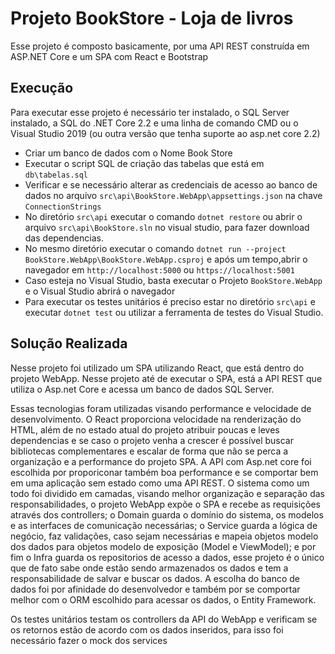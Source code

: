 # Projeto BookStore - Loja de livros

Esse projeto é composto basicamente, por uma API REST construída em ASP.NET Core e um SPA com React e Bootstrap

## Execução

Para executar esse projeto é necessário ter instalado, o SQL Server instalado, a SQL do .NET Core 2.2 e uma linha de comando CMD ou o Visual Studio 2019 (ou outra versão que tenha suporte ao asp.net core 2.2)

- Criar um banco de dados com o Nome Book Store
- Executar o script SQL de criação das tabelas que está em `db\tabelas.sql`
- Verificar e se necessário alterar as credenciais de acesso ao banco de dados no arquivo `src\api\BookStore.WebApp\appsettings.json` na chave `ConnectionStrings`
- No diretório `src\api` executar o comando `dotnet restore` ou abrir o arquivo `src\api\BookStore.sln` no visual studio, para fazer download das dependencias.
- No mesmo diretório executar o comando `dotnet run --project BookStore.WebApp\BookStore.WebApp.csproj` e após um tempo,abrir o navegador em `http://localhost:5000` ou `https://localhost:5001`
- Caso esteja no Visual Studio, basta executar o Projeto `BookStore.WebApp` e o Visual Studio abrirá o navegador
- Para executar os testes unitários é preciso estar no diretório `src\api` e executar `dotnet test` ou utilizar a ferramenta de testes do Visual Studio.

## Solução Realizada

Nesse projeto foi utilizado um SPA utilizando React, que está dentro do projeto WebApp. Nesse projeto até de executar o SPA, está a API REST que utiliza o Asp.net Core e acessa um banco de dados SQL Server.

Essas tecnologias foram utilizadas visando performance e velocidade de desenvolvimento. O React proporciona velocidade na renderização do HTML, além de no estado atual do projeto atribuir poucas e leves dependencias e se caso o projeto venha a crescer é possível buscar bibliotecas complementares e escalar de forma que não se perca a organização e a performance do projeto SPA. 
A API com Asp.net core foi escolhida por proporiconar também boa performance e se comportar bem em uma aplicação sem estado como uma API REST. O sistema como um todo foi dividido em camadas, visando melhor organização e separação das responsabilidades, o projeto WebApp expõe o SPA e recebe as requisições através dos controllers; o Domain guarda o domínio do sistema, os modelos e as interfaces de comunicação necessárias; o Service guarda a lógica de negócio, faz validações, caso sejam necessárias e mapeia objetos modelo dos dados para objetos modelo de exposição (Model e ViewModel); e por fim o Infra guarda os repositorios de acesso a dados, esse projeto é o único que de fato sabe onde estão sendo armazenados os dados e tem a responsabilidade de salvar e buscar os dados.
A escolha do banco de dados foi por afinidade do desenvolvedor e também por se comportar melhor com o ORM escolhido para acessar os dados, o Entity Framework.

Os testes unitários testam os controllers da API do WebApp e verificam se os retornos estão de acordo com os dados inseridos, para isso foi necessário fazer o mock dos services